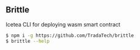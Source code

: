 ## Brittle

Icetea CLI for deploying wasm smart contract

```bash
$ npm i -g https://github.com/TradaTech/brittle
$ brittle --help
```